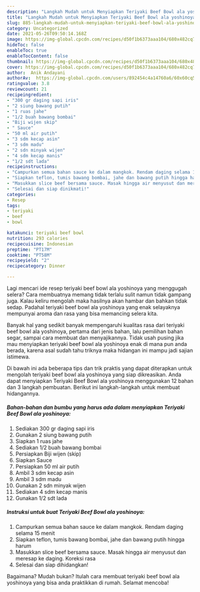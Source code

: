 ```yaml
---
description: "Langkah Mudah untuk Menyiapkan Teriyaki Beef Bowl ala yoshinoya, Enak Banget"
title: "Langkah Mudah untuk Menyiapkan Teriyaki Beef Bowl ala yoshinoya, Enak Banget"
slug: 885-langkah-mudah-untuk-menyiapkan-teriyaki-beef-bowl-ala-yoshinoya-enak-banget
category: Uncategorized
date: 2021-05-26T09:50:14.168Z
image: https://img-global.cpcdn.com/recipes/d50f1b6373aaa104/680x482cq70/teriyaki-beef-bowl-ala-yoshinoya-foto-resep-utama.jpg
hideToc: false
enableToc: true
enableTocContent: false
thumbnail: https://img-global.cpcdn.com/recipes/d50f1b6373aaa104/680x482cq70/teriyaki-beef-bowl-ala-yoshinoya-foto-resep-utama.jpg
cover: https://img-global.cpcdn.com/recipes/d50f1b6373aaa104/680x482cq70/teriyaki-beef-bowl-ala-yoshinoya-foto-resep-utama.jpg
author:  Anik Andayani
authorAv:  https://img-global.cpcdn.com/users/892454c4a14760a6/60x60cq50/avatar.jpg
ratingvalue: 3.8
reviewcount: 21
recipeingredient:
- "300 gr daging sapi iris"
- "2 siung bawang putih"
- "1 ruas jahe"
- "1/2 buah bawang bombai"
- "Biji wijen skip"
- " Sauce"
- "50 ml air putih"
- "3 sdm kecap asin"
- "3 sdm madu"
- "2 sdn minyak wijen"
- "4 sdm kecap manis"
- "1/2 sdt lada"
recipeinstructions:
- "Campurkan semua bahan sauce ke dalam mangkok. Rendam daging selama 15 menit"
- "Siapkan teflon, tumis bawang bombai, jahe dan bawang putih hingga harum"
- "Masukkan slice beef bersama sauce. Masak hingga air menyusut dan meresap ke daging. Koreksi rasa"
- "Selesai dan siap dinikmati!"
categories:
- Resep
tags:
- teriyaki
- beef
- bowl

katakunci: teriyaki beef bowl 
nutrition: 293 calories
recipecuisine: Indonesian
preptime: "PT17M"
cooktime: "PT58M"
recipeyield: "2"
recipecategory: Dinner

---
```



Lagi mencari ide resep teriyaki beef bowl ala yoshinoya yang menggugah selera? Cara membuatnya memang tidak terlalu sulit namun tidak gampang juga. Kalau keliru mengolah maka hasilnya akan hambar dan bahkan tidak sedap. Padahal teriyaki beef bowl ala yoshinoya yang enak selayaknya mempunyai aroma dan rasa yang bisa memancing selera kita.


Banyak hal yang sedikit banyak mempengaruhi kualitas rasa dari teriyaki beef bowl ala yoshinoya, pertama dari jenis bahan, lalu pemilihan bahan segar, sampai cara membuat dan menyajikannya. Tidak usah pusing jika mau menyiapkan teriyaki beef bowl ala yoshinoya enak di mana pun anda berada, karena asal sudah tahu triknya maka hidangan ini mampu jadi sajian istimewa.




Di bawah ini ada beberapa tips dan trik praktis yang dapat diterapkan untuk mengolah teriyaki beef bowl ala yoshinoya yang siap dikreasikan. Anda dapat menyiapkan Teriyaki Beef Bowl ala yoshinoya menggunakan 12 bahan dan 3 langkah pembuatan. Berikut ini langkah-langkah untuk membuat hidangannya.

<!--inarticleads1-->

##### Bahan-bahan dan bumbu yang harus ada dalam menyiapkan Teriyaki Beef Bowl ala yoshinoya:

1. Sediakan 300 gr daging sapi iris
1. Gunakan 2 siung bawang putih
1. Siapkan 1 ruas jahe
1. Sediakan 1/2 buah bawang bombai
1. Persiapkan Biji wijen (skip)
1. Siapkan  Sauce
1. Persiapkan 50 ml air putih
1. Ambil 3 sdm kecap asin
1. Ambil 3 sdm madu
1. Gunakan 2 sdn minyak wijen
1. Sediakan 4 sdm kecap manis
1. Gunakan 1/2 sdt lada




<!--inarticleads2-->

##### Instruksi untuk buat Teriyaki Beef Bowl ala yoshinoya:

1. Campurkan semua bahan sauce ke dalam mangkok. Rendam daging selama 15 menit
1. Siapkan teflon, tumis bawang bombai, jahe dan bawang putih hingga harum
1. Masukkan slice beef bersama sauce. Masak hingga air menyusut dan meresap ke daging. Koreksi rasa
1. Selesai dan siap dihidangkan!



Bagaimana? Mudah bukan? Itulah cara membuat teriyaki beef bowl ala yoshinoya yang bisa anda praktikkan di rumah. Selamat mencoba!
